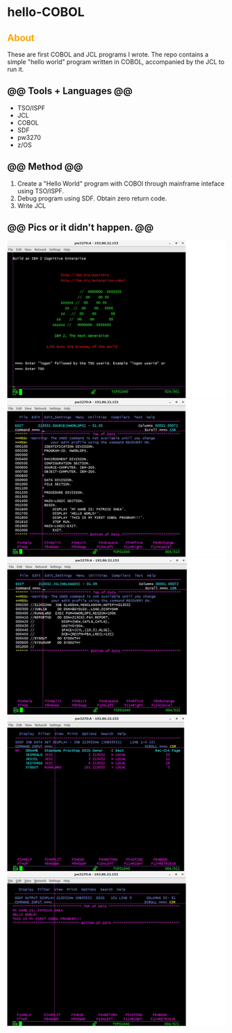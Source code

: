 # hello-COBOL

## <span style="color:orange;">About</span>
These are first COBOL and JCL programs I wrote. The repo contains a simple "hello world" program written in COBOL, accompanied by the JCL to run it.

## @@ Tools + Languages @@
* TSO/ISPF
* JCL
* COBOL
* SDF
* pw3270
* z/OS

## @@ Method @@
1. Create a "Hello World" program with COBOl through mainframe inteface using TSO/ISPF.
2. Debug program using SDF. Obtain zero return code.
3. Write JCL


## @@ Pics or it didn't happen. @@
![Alt text](/screenshots/pw3270.jpg?raw=true "pw3270 logon")
![Alt text](/screenshots/HWORLDPS-COBOL.jpg?raw=true "Hello World Cobol")
![Alt text](/screenshots/HELOAGIN-JCL.jpg?raw=true "Run Hello World JCL")
![Alt text](/screenshots/HW-JOB-STATUS.jpg?raw=true "Job Status")
![Alt text](/screenshots/HW-SYSOUT.jpg?raw=true "SYSOUT")
